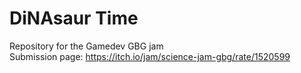 # DiNAsaur Time
Repository for the Gamedev GBG jam  
Submission page: https://itch.io/jam/science-jam-gbg/rate/1520599
